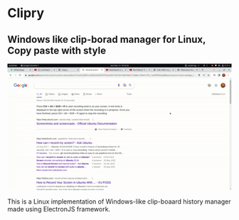 # Clipry
## Windows like clip-borad manager for Linux, Copy paste with style

![image](demo/sample1.gif)

This is a Linux implementation of Windows-like clip-boaard history manager made using ElectronJS framework.


